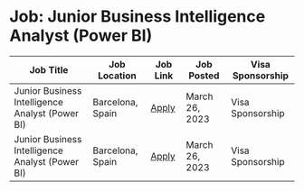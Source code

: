 # Job: Junior Business Intelligence Analyst (Power BI)

| Job Title | Job Location | Job Link | Job Posted | Visa Sponsorship |
| --- | --- | --- | --- | --- |
| Junior Business Intelligence Analyst (Power BI) | Barcelona, Spain | [Apply](https://apply.workable.com/kantox/j/9C9D7940E3/) | March 26, 2023 | Visa Sponsorship |
| Junior Business Intelligence Analyst (Power BI) | Barcelona, Spain | [Apply](https://apply.workable.com/kantox/j/9C9D7940E3/) | March 26, 2023 | Visa Sponsorship |
